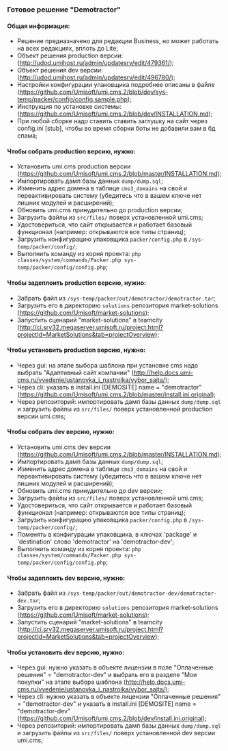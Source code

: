 ### Готовое решение "Demotractor"

#### Общая информация:

 * Решение предназначено для редакции Business, но может работать на всех редакциях, вплоть до Lite;
 * Объект решения production версии: (http://udod.umihost.ru/admin/updatesrv/edit/479361/);
 * Объект решения dev версии: (http://udod.umihost.ru/admin/updatesrv/edit/496780/);
 * Настройки конфигурации упаковщика подробнее описаны в файле (https://github.com/Umisoft/umi.cms.2/blob/dev/sys-temp/packer/config/config.sample.php);
 * Инструкция по установке системы: (https://github.com/Umisoft/umi.cms.2/blob/dev/INSTALLATION.md);
 * При любой сборке надо ставить ставить заглушку на сайт через config.ini [stub], чтобы во время сборки боты не добавили вам в бд спама;

#### Чтобы собрать production версию, нужно:
 * Установить umi.cms production версии (https://github.com/Umisoft/umi.cms.2/blob/master/INSTALLATION.md);
 * Импортировать дамп базы данных `dump/dump.sql`;
 * Изменить адрес домена в таблице `cms3_domains` на свой и переактивировать систему (убедитесь что в вашем ключе нет лишних модулей и расширений);
 * Обновить umi.cms принудительно до production версии;
 * Загрузить файлы из `src/files/` поверх установленной umi.cms;
 * Удостовериться, что сайт открывается и работает базовый функционал (например: открываются все типы страниц);
 * Загрузить конфигурацию упаковщика `packer/config.php` в `/sys-temp/packer/config/`;
 * Выполнить команду из корня проекта: `php classes/system/commands/Packer.php sys-temp/packer/config/config.php`;

#### Чтобы задеплоить production версию, нужно:
 * Забрать файл из `/sys-temp/packer/out/demotractor/demotractor.tar`;
 * Загрузить его в директорию `solutions` репозитория market-solutions (https://github.com/Umisoft/market-solutions);
 * Запустить сценарий "market-solutions" в teamcity (http://ci.srv32.megaserver.umisoft.ru/project.html?projectId=MarketSolutions&tab=projectOverview);
 
#### Чтобы установить production версию, нужно:
 * Через gui: на этапе выбора шаблона при установке cms надо выбрать "Адаптивный сайт компании" (http://help.docs.umi-cms.ru/vvedenie/ustanovka_i_nastrojka/vybor_sajta/);
 * Через cli: указать в install.ini [DEMOSITE] name = "demotractor" (https://github.com/Umisoft/umi.cms.2/blob/master/install.ini.original);
 * Через репозиторий: импортировать дамп базы данных `dump/dump.sql` и загрузить файлы из `src/files/` поверх установленной production версии umi.cms;

#### Чтобы собрать dev версию, нужно:
 * Установить umi.cms dev версии (https://github.com/Umisoft/umi.cms.2/blob/master/INSTALLATION.md);
 * Импортировать дамп базы данных `dump/dump.sql`;
 * Изменить адрес домена в таблице `cms3_domains` на свой и переактивировать систему (убедитесь что в вашем ключе нет лишних модулей и расширений);
 * Обновить umi.cms принудительно до dev версии;
 * Загрузить файлы из `src/files/` поверх установленной umi.cms;
 * Удостовериться, что сайт открывается и работает базовый функционал (например: открываются все типы страниц);
 * Загрузить конфигурацию упаковщика `packer/config.php` в `/sys-temp/packer/config/`;
 * Поменять в конфигурации упаковщика, в ключах 'package' и 'destination' слово 'demotractor' на 'demotractor-dev';
 * Выполнить команду из корня проекта: `php classes/system/commands/Packer.php sys-temp/packer/config/config.php`;
 
#### Чтобы задеплоить dev версию, нужно:
 * Забрать файл из `/sys-temp/packer/out/demotractor-dev/demotractor-dev.tar`;
 * Загрузить его в директорию `solutions` репозитория market-solutions (https://github.com/Umisoft/market-solutions);
 * Запустить сценарий "market-solutions" в teamcity (http://ci.srv32.megaserver.umisoft.ru/project.html?projectId=MarketSolutions&tab=projectOverview);
  
#### Чтобы установить dev версию, нужно:
 * Через gui: нужно указать в объекте лицензии в поле "Оплаченные решения" = "demotractor-dev" и выбрать его в разделе "Мои покупки" на этапе выбора шаблона (http://help.docs.umi-cms.ru/vvedenie/ustanovka_i_nastrojka/vybor_sajta/);
 * Через cli: нужно указать в объекте лицензии "Оплаченные решения" = "demotractor-dev" и указать в install.ini [DEMOSITE] name = "demotractor-dev" (https://github.com/Umisoft/umi.cms.2/blob/dev/install.ini.original);
 * Через репозиторий: импортировать дамп базы данных `dump/dump.sql` и загрузить файлы из `src/files/` поверх установленной dev версии umi.cms;
